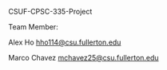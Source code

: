 CSUF-CPSC-335-Project

Team Member:

Alex Ho hho114@csu.fullerton.edu

Marco Chavez mchavez25@csu.fullerton.edu
